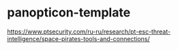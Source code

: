 # panopticon-template

https://www.ptsecurity.com/ru-ru/research/pt-esc-threat-intelligence/space-pirates-tools-and-connections/
